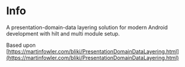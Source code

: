 # Info

A presentation-domain-data layering solution for modern Android development with hilt and multi
module setup.

Based upon [https://martinfowler.com/bliki/PresentationDomainDataLayering.html](https://martinfowler.com/bliki/PresentationDomainDataLayering.html)